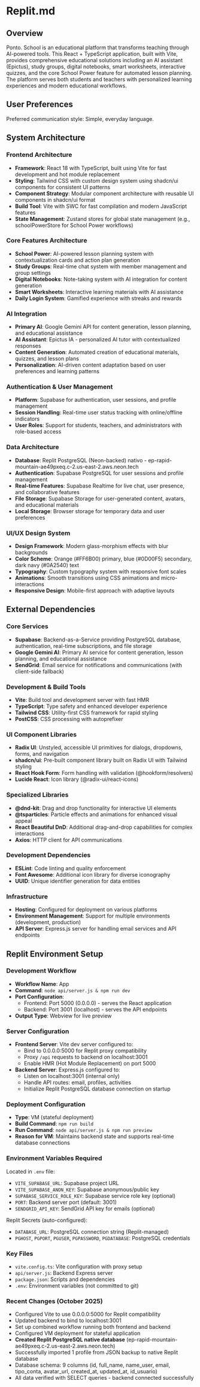 # Replit.md

## Overview

Ponto. School is an educational platform that transforms teaching through AI-powered tools. This React + TypeScript application, built with Vite, provides comprehensive educational solutions including an AI assistant (Epictus), study groups, digital notebooks, smart worksheets, interactive quizzes, and the core School Power feature for automated lesson planning. The platform serves both students and teachers with personalized learning experiences and modern educational workflows.

## User Preferences

Preferred communication style: Simple, everyday language.

## System Architecture

### Frontend Architecture
- **Framework**: React 18 with TypeScript, built using Vite for fast development and hot module replacement
- **Styling**: Tailwind CSS with custom design system using shadcn/ui components for consistent UI patterns
- **Component Strategy**: Modular component architecture with reusable UI components in shadcn/ui format
- **Build Tool**: Vite with SWC for fast compilation and modern JavaScript features
- **State Management**: Zustand stores for global state management (e.g., schoolPowerStore for School Power workflows)

### Core Features Architecture
- **School Power**: AI-powered lesson planning system with contextualization cards and action plan generation
- **Study Groups**: Real-time chat system with member management and group settings
- **Digital Notebooks**: Note-taking system with AI integration for content generation
- **Smart Worksheets**: Interactive learning materials with AI assistance
- **Daily Login System**: Gamified experience with streaks and rewards

### AI Integration
- **Primary AI**: Google Gemini API for content generation, lesson planning, and educational assistance
- **AI Assistant**: Epictus IA - personalized AI tutor with contextualized responses
- **Content Generation**: Automated creation of educational materials, quizzes, and lesson plans
- **Personalization**: AI-driven content adaptation based on user preferences and learning patterns

### Authentication & User Management
- **Platform**: Supabase for authentication, user sessions, and profile management
- **Session Handling**: Real-time user status tracking with online/offline indicators
- **User Roles**: Support for students, teachers, and administrators with role-based access

### Data Architecture
- **Database**: Replit PostgreSQL (Neon-backed) nativo - ep-rapid-mountain-ae49pxeq.c-2.us-east-2.aws.neon.tech
- **Authentication**: Supabase PostgreSQL for user sessions and profile management
- **Real-time Features**: Supabase Realtime for live chat, user presence, and collaborative features
- **File Storage**: Supabase Storage for user-generated content, avatars, and educational materials
- **Local Storage**: Browser storage for temporary data and user preferences

### UI/UX Design System
- **Design Framework**: Modern glass-morphism effects with blur backgrounds
- **Color Scheme**: Orange (#FF6B00) primary, blue (#0D00F5) secondary, dark navy (#0A2540) text
- **Typography**: Custom typography system with responsive font scales
- **Animations**: Smooth transitions using CSS animations and micro-interactions
- **Responsive Design**: Mobile-first approach with adaptive layouts

## External Dependencies

### Core Services
- **Supabase**: Backend-as-a-Service providing PostgreSQL database, authentication, real-time subscriptions, and file storage
- **Google Gemini AI**: Primary AI service for content generation, lesson planning, and educational assistance
- **SendGrid**: Email service for notifications and communications (with client-side fallback)

### Development & Build Tools
- **Vite**: Build tool and development server with fast HMR
- **TypeScript**: Type safety and enhanced developer experience
- **Tailwind CSS**: Utility-first CSS framework for rapid styling
- **PostCSS**: CSS processing with autoprefixer

### UI Component Libraries
- **Radix UI**: Unstyled, accessible UI primitives for dialogs, dropdowns, forms, and navigation
- **shadcn/ui**: Pre-built component library built on Radix UI with Tailwind styling
- **React Hook Form**: Form handling with validation (@hookform/resolvers)
- **Lucide React**: Icon library (@radix-ui/react-icons)

### Specialized Libraries
- **@dnd-kit**: Drag and drop functionality for interactive UI elements
- **@tsparticles**: Particle effects and animations for enhanced visual appeal
- **React Beautiful DnD**: Additional drag-and-drop capabilities for complex interactions
- **Axios**: HTTP client for API communications

### Development Dependencies
- **ESLint**: Code linting and quality enforcement
- **Font Awesome**: Additional icon library for diverse iconography
- **UUID**: Unique identifier generation for data entities

### Infrastructure
- **Hosting**: Configured for deployment on various platforms
- **Environment Management**: Support for multiple environments (development, production)
- **API Server**: Express.js server for handling email services and API endpoints

## Replit Environment Setup

### Development Workflow
- **Workflow Name**: App
- **Command**: `node api/server.js & npm run dev`
- **Port Configuration**: 
  - Frontend: Port 5000 (0.0.0.0) - serves the React application
  - Backend: Port 3001 (localhost) - serves the API endpoints
- **Output Type**: Webview for live preview

### Server Configuration
- **Frontend Server**: Vite dev server configured to:
  - Bind to 0.0.0.0:5000 for Replit proxy compatibility
  - Proxy `/api` requests to backend on localhost:3001
  - Enable HMR (Hot Module Replacement) on port 5000
- **Backend Server**: Express.js configured to:
  - Listen on localhost:3001 (internal only)
  - Handle API routes: email, profiles, activities
  - Initialize Replit PostgreSQL database connection on startup

### Deployment Configuration
- **Type**: VM (stateful deployment)
- **Build Command**: `npm run build`
- **Run Command**: `node api/server.js & npm run preview`
- **Reason for VM**: Maintains backend state and supports real-time database connections

### Environment Variables Required
Located in `.env` file:
- `VITE_SUPABASE_URL`: Supabase project URL
- `VITE_SUPABASE_ANON_KEY`: Supabase anonymous/public key
- `SUPABASE_SERVICE_ROLE_KEY`: Supabase service role key (optional)
- `PORT`: Backend server port (default: 3001)
- `SENDGRID_API_KEY`: SendGrid API key for emails (optional)

Replit Secrets (auto-configured):
- `DATABASE_URL`: PostgreSQL connection string (Replit-managed)
- `PGHOST`, `PGPORT`, `PGUSER`, `PGPASSWORD`, `PGDATABASE`: PostgreSQL credentials

### Key Files
- `vite.config.ts`: Vite configuration with proxy setup
- `api/server.js`: Backend Express server
- `package.json`: Scripts and dependencies
- `.env`: Environment variables (not committed to git)

### Recent Changes (October 2025)
- Configured Vite to use 0.0.0.0:5000 for Replit compatibility
- Updated backend to bind to localhost:3001
- Set up combined workflow running both frontend and backend
- Configured VM deployment for stateful application
- **Created Replit PostgreSQL native database** (ep-rapid-mountain-ae49pxeq.c-2.us-east-2.aws.neon.tech)
- Successfully imported 1 profile from JSON backup to native Replit database
- Database schema: 9 columns (id, full_name, name_user, email, tipo_conta, avatar_url, created_at, updated_at, id_usuario)
- All data verified with SELECT queries - backend connected successfully